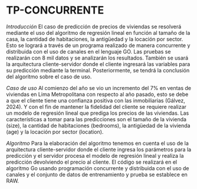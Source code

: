 # TP-CONCURRENTE

*Introducción*
El caso de predicción de precios de viviendas se resolverá mediante el uso del algoritmo de regresión lineal en función al tamaño de la casa, la cantidad de habitaciones, la antigüedad y la locación por sector. Esto se logrará a través de un programa realizado de manera concurrente y distribuida con el uso de canales en el lenguaje GO. Las pruebas se realizarán con 8 mil datos y se analizarán los resultados. También se usará la arquitectura cliente-servidor donde el cliente ingresará las variables para su predicción mediante la terminal. Posteriormente, se tendrá la conclusión del algoritmo sobre el caso de uso.

*Caso de uso*
Al comienzo del año se vio un incremento del 7% en ventas de viviendas en Lima Metropolitana con respecto al año pasado, esto se debe a que el cliente tiene una confianza positiva con las inmobiliarias (Gálvez, 2024). Y con el fin de mantener la fidelidad del cliente se requiere realizar un modelo de regresión lineal que prediga los precios de las viviendas. Las características a tomar para las predicciones son el tamaño de la vivienda (size), la cantidad de habitaciones (bedrooms), la antigüedad de la vivienda (age) y la locación por sector (location).

*Algoritmo*
Para la elaboración del algoritmo tenemos en cuenta el uso de la arquitectura cliente-servidor donde el cliente ingresa los parámetros para la predicción y el servidor procesa el modelo de regresión lineal y realiza la predicción devolviendo el precio al cliente.
El código se realizará en el algoritmo Go usando programación concurrente y distribuida con el uso de canales y el conjunto de datos de entrenamiento y prueba se establece en RAW.
